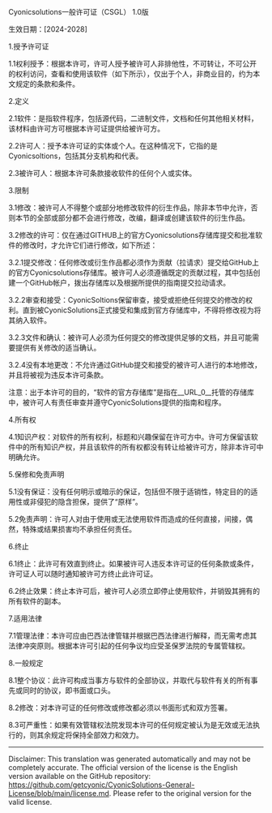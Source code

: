 Cyonicsolutions一般许可证（CSGL）
1.0版

生效日期：[2024-2028]

1.授予许可证

1.1权利授予：根据本许可，许可人授予被许可人非排他性，不可转让，不可公开的权利访问，查看和使用该软件（如下所示），仅出于个人，非商业目的，约为本文规定的条款和条件。

2.定义

2.1软件：是指软件程序，包括源代码，二进制文件，文档和任何其他相关材料，该材料由许可方可根据本许可证提供给被许可方。

2.2许可人：授予本许可证的实体或个人。在这种情况下，它指的是Cyonicsoltions，包括其分支机构和代表。

2.3被许可人：根据本许可条款接收软件的任何个人或实体。

3.限制

3.1修改：被许可人不得整个或部分地修改软件的衍生作品，除非本节中允许，否则本节的全部或部分都不会进行修改，改编，翻译或创建该软件的衍生作品。

3.2修改的许可：仅在通过GITHUB上的官方Cyonicsolutions存储库提交和批准软件的修改时，才允许它们进行修改，如下所述：

3.2.1提交修改：任何修改或衍生作品都必须作为贡献（拉请求）提交给GitHub上的官方Cyonicsolutions存储库。被许可人必须遵循既定的贡献过程，其中包括创建一个GitHub帐户，拨出存储库以及根据所提供的指南提交拉动请求。

3.2.2审查和接受：CyonicSoltions保留审查，接受或拒绝任何提交的修改的权利。直到被CyonicSolutions正式接受和集成到官方存储库中，不得将修改视为将其纳入软件。

3.2.3文件和确认：被许可人必须为任何提交的修改提供足够的文档，并且可能需要提供有关修改的适当确认。

3.2.4没有本地更改：不允许通过GitHub提交和接受的被许可人进行的本地修改，并且将被视为违反本许可条款。

注意：出于本许可的目的，“软件的官方存储库”是指在__URL_0__托管的存储库中，被许可人有责任审查并遵守CyonicSolutions提供的指南和程序。

4.所有权

4.1知识产权：对软件的所有权利，标题和兴趣保留在许可方中。许可方保留该软件中的所有知识产权，并且该软件的所有权都没有转让给被许可方，除非本许可中明确允许。

5.保修和免责声明

5.1没有保证：没有任何明示或暗示的保证，包括但不限于适销性，特定目的的适用性或非侵犯的隐含担保，提供了“原样”。

5.2免责声明：许可人对由于使用或无法使用软件而造成的任何直接，间接，偶然，特殊或结果损害均不承担任何责任。

6.终止

6.1终止：此许可有效直到终止。如果被许可人违反本许可证的任何条款或条件，许可证人可以随时通知被许可方终止此许可证。

6.2终止效果：终止本许可后，被许可人必须立即停止使用软件，并销毁其拥有的所有软件的副本。

7.适用法律

7.1管理法律：本许可应由巴西法律管辖并根据巴西法律进行解释，而无需考虑其法律冲突原则。根据本许可引起的任何争议均应受圣保罗法院的专属管辖权。

8.一般规定

8.1整个协议：此许可构成当事方与软件的全部协议，并取代与软件有关的所有事先或同时的协议，即书面或口头。

8.2修改：对本许可证的任何修改或修改都必须以书面形式和双方签署。

8.3可严重性：如果有效管辖权法院发现本许可的任何规定被认为是无效或无法执行的，则其余规定将保持全部效力和效力。

---
Disclaimer: This translation was generated automatically and may not be completely accurate. The official version of the license is the English version available on the GitHub repository: https://github.com/getcyonic/CyonicSolutions-General-License/blob/main/license.md. Please refer to the original version for the valid license.